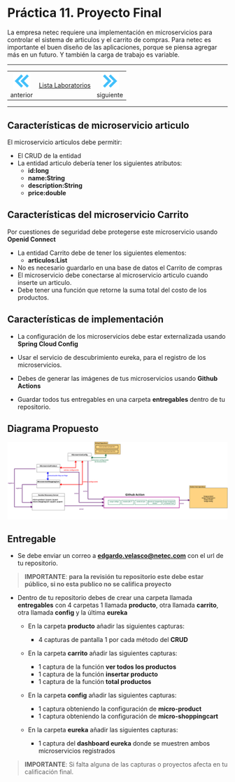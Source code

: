 # Práctica 11. Proyecto Final 
La empresa netec requiere una implementación en microservicios para controlar el sistema de articulos y el carrito de compras.
Para netec es importante el buen diseño de las  aplicaciones, porque se piensa agregar más en un futuro. Y también la carga de trabajo es variable.

---

<div style="width: 400px;">
        <table width="50%">
            <tr>
                <td style="text-align: center;">
                    <a href="../Capitulo10/README.md"><img src="../images/anterior.png" width="40px"></a>
                    <br>anterior
                </td>
                <td style="text-align: center;">
                   <a href="../README.md">Lista Laboratorios</a>
                </td>
<td style="text-align: center;">
                    <a href=""><img src="../images/siguiente.png" width="40px"></a>
                    <br>siguiente
                </td>
            </tr>
        </table>
</div>

---


## Características de microservicio articulo
El microservicio articulos debe permitir:

- El CRUD de la entidad
- La entidad articulo debería tener los siguientes atributos:
    - **id:long**
    - **name:String**
    - **description:String**
    - **price:double**


## Características del microservicio Carrito

Por cuestiones de seguridad debe protegerse este microservicio usando **Openid Connect**

- La entidad Carrito debe de tener los siguientes elementos:
    - **articulos:List**
- No es necesario guardarlo en una base de datos el Carrito de compras
- El microservicio debe conectarse al microservicio articulo cuando inserte un articulo. 
- Debe tener una función que retorne la suma total del costo de los productos. 

## Características de implementación

- La configuración de los microservicios debe estar externalizada usando **Spring Cloud Config**

- Usar el servicio de descubrimiento eureka, para el registro de los microservicios. 

- Debes de generar las imágenes de tus microservicios usando **Github Actions**

- Guardar todos tus entregables en una carpeta **entregables** dentro de tu repositorio. 

## Diagrama Propuesto

![diagrama](../images/11/diagrama.png)

## Entregable

- Se debe enviar un correo a **edgardo.velasco@netec.com** con el url de tu repositorio.
> **IMPORTANTE**: **para la revisión tu repositorio este debe estar público, si no esta publico no se califica proyecto**

- Dentro de tu repositorio debes de crear una carpeta llamada **entregables** con 4 carpetas 1 llamada **producto**, otra llamada **carrito**,  otra llamada **config** y la última **eureka**

    - En la carpeta **producto** añadir las siguientes capturas:
        - 4 capturas de pantalla 1 por cada método del **CRUD** 
    
    - En la carpeta **carrito** añadir las siguientes capturas:
        - 1 captura de la función **ver todos los productos**
        - 1 captura de la función **insertar producto**
        - 1 captura de la función **total productos**
    
    - En la carpeta **config** añadir las siguientes capturas:
        - 1 captura obteniendo la configuración de **micro-product**
        - 1 captura obteniendo la configuración de **micro-shoppingcart**
    
    - En la carpeta **eureka** añadir las siguientes capturas:
        - 1 captura del **dashboard eureka** donde se muestren ambos microservicios registrados


> **IMPORTANTE**: Si falta alguna de las capturas o proyectos afecta en tu calificación final. 
